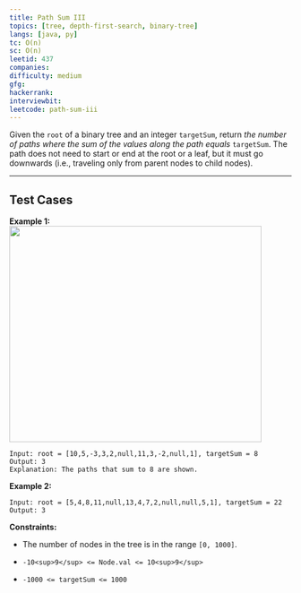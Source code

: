 ```yaml
---
title: Path Sum III
topics: [tree, depth-first-search, binary-tree]
langs: [java, py]
tc: O(n)
sc: O(n)
leetid: 437
companies: 
difficulty: medium
gfg: 
hackerrank: 
interviewbit: 
leetcode: path-sum-iii
---
```

Given the `root` of a binary tree and an integer `targetSum`, return *the number of paths where the sum of the values along the path equals* `targetSum`.
The path does not need to start or end at the root or a leaf, but it must go downwards (i.e., traveling only from parent nodes to child nodes).
 
---
## Test Cases
**Example 1:**
<img alt="" src="https://assets.leetcode.com/uploads/2021/04/09/pathsum3-1-tree.jpg" style="width: 450px; height: 386px;" />
```
Input: root = [10,5,-3,3,2,null,11,3,-2,null,1], targetSum = 8
Output: 3
Explanation: The paths that sum to 8 are shown.

```
**Example 2:**
```
Input: root = [5,4,8,11,null,13,4,7,2,null,null,5,1], targetSum = 22
Output: 3
```
 
**Constraints:**
	
* The number of nodes in the tree is in the range `[0, 1000]`.
	
* `-10<sup>9</sup> <= Node.val <= 10<sup>9</sup>`
	
* `-1000 <= targetSum <= 1000`

        